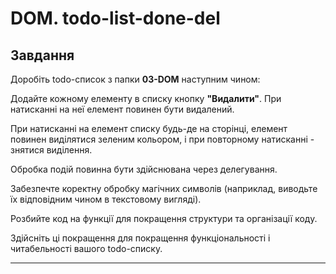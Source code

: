 # DOM. todo-list-done-del

<h2>Завдання</h2>

Доробіть todo-список з папки <strong>03-DOM</strong> наступним чином:

Додайте кожному елементу в списку кнопку <strong>"Видалити"</strong>. При натисканні на неї елемент повинен бути видалений.

При натисканні на елемент списку будь-де на сторінці, елемент повинен виділятися зеленим кольором, і при повторному натисканні - знятися виділення.

Обробка подій повинна бути здійснювана через делегування.

Забезпечте коректну обробку магічних символів (наприклад, виводьте їх відповідним чином в текстовому вигляді).

Розбийте код на функції для покращення структури та організації коду.

Здійсніть ці покращення для покращення функціональності і читабельності вашого todo-списку.

________________________________________________________________

